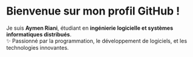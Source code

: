 # Bienvenue sur mon profil GitHub !  
Je suis **Aymen Riani**, étudiant en **ingénierie logicielle et systèmes informatiques distribués**.  
✨ Passionné par la programmation, le développement de logiciels, et les technologies innovantes.  
